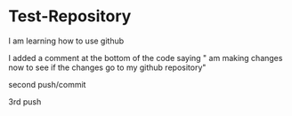 # Test-Repository
I am learning how to use github

I added a comment at the bottom of the code saying " am making changes now to see if the changes go to my github repository"

second push/commit

3rd push
